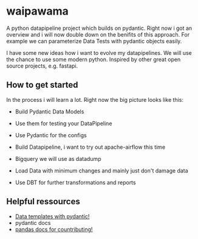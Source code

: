 # waipawama
A python datapipeline project which builds on pydantic.
Right now i got an overview and i will now double down on the benifits of this approach.
For example we can parameterize Data Tests with pydantic objects easily.

I have some new ideas how i want to evolve my datapipelines.
We will use the chance to use some modern python. Inspired by other great open source projects, e.g. fastapi.

## How to get started
In the process i will learn a lot.
Right now the big picture looks like this:

- Build Pydantic Data Models
- Use them for testing your DataPipeline
- Use Pydantic for the configs

- Build Datapipeline, i want to try out apache-airflow this time

- Bigquery we will use as datadump
- Load Data with minimum changes and mainly just don't damage data

- Use DBT for further transformations and reports


## Helpful ressources
- [Data templates with pydantic!](https://ianwhitestone.work/data-templates-with-pydantic/)
- pydantic docs
- [pandas docs for countributing!](https://pandas.pydata.org/pandas-docs/stable/development/contributing.html#type-hints)
